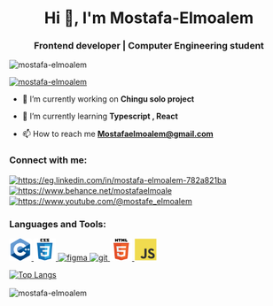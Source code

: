 <h1 align="center">Hi 👋, I'm Mostafa-Elmoalem</h1>
<h3 align="center">Frontend developer | Computer Engineering student</h3>

<p align="left"> <img src="https://komarev.com/ghpvc/?username=mostafa-elmoalem&label=Profile%20views&color=0e75b6&style=flat" alt="mostafa-elmoalem" /> </p>

<p align="left"> <a href="https://github.com/ryo-ma/github-profile-trophy"><img src="https://github-profile-trophy.vercel.app/?username=mostafa-elmoalem" alt="mostafa-elmoalem" /></a> </p>

- 🔭 I’m currently working on **Chingu solo project**

- 🌱 I’m currently learning **Typescript , React**

- 📫 How to reach me **Mostafaelmoalem@gmail.com**

<h3 align="left">Connect with me:</h3>
<p align="left">
<a href="https://linkedin.com/in/https://eg.linkedin.com/in/mostafa-elmoalem-782a821ba" target="blank"><img align="center" src="https://raw.githubusercontent.com/rahuldkjain/github-profile-readme-generator/master/src/images/icons/Social/linked-in-alt.svg" alt="https://eg.linkedin.com/in/mostafa-elmoalem-782a821ba" height="30" width="40" /></a>
<a href="https://www.behance.net/https://www.behance.net/mostafaelmoale" target="blank"><img align="center" src="https://raw.githubusercontent.com/rahuldkjain/github-profile-readme-generator/master/src/images/icons/Social/behance.svg" alt="https://www.behance.net/mostafaelmoale" height="30" width="40" /></a>
<a href="https://www.youtube.com/c/https://www.youtube.com/@mostafe_elmoalem" target="blank"><img align="center" src="https://raw.githubusercontent.com/rahuldkjain/github-profile-readme-generator/master/src/images/icons/Social/youtube.svg" alt="https://www.youtube.com/@mostafe_elmoalem" height="30" width="40" /></a>
</p>

<h3 align="left">Languages and Tools:</h3>
<p align="left"> <a href="https://www.w3schools.com/cpp/" target="_blank" rel="noreferrer"> <img src="https://raw.githubusercontent.com/devicons/devicon/master/icons/cplusplus/cplusplus-original.svg" alt="cplusplus" width="40" height="40"/> </a> <a href="https://www.w3schools.com/css/" target="_blank" rel="noreferrer"> <img src="https://raw.githubusercontent.com/devicons/devicon/master/icons/css3/css3-original-wordmark.svg" alt="css3" width="40" height="40"/> </a> <a href="https://www.figma.com/" target="_blank" rel="noreferrer"> <img src="https://www.vectorlogo.zone/logos/figma/figma-icon.svg" alt="figma" width="40" height="40"/> </a> <a href="https://git-scm.com/" target="_blank" rel="noreferrer"> <img src="https://www.vectorlogo.zone/logos/git-scm/git-scm-icon.svg" alt="git" width="40" height="40"/> </a> <a href="https://www.w3.org/html/" target="_blank" rel="noreferrer"> <img src="https://raw.githubusercontent.com/devicons/devicon/master/icons/html5/html5-original-wordmark.svg" alt="html5" width="40" height="40"/> </a> <a href="https://developer.mozilla.org/en-US/docs/Web/JavaScript" target="_blank" rel="noreferrer"> <img src="https://raw.githubusercontent.com/devicons/devicon/master/icons/javascript/javascript-original.svg" alt="javascript" width="40" height="40"/> </a> </p>

[![Top Langs](https://github-readme-stats.vercel.app/api/top-langs/?username=anuraghazra&layout=pie)](https://github.com/anuraghazra/github-readme-stats)

<p><img align="center" src="https://github-readme-streak-stats.herokuapp.com/?user=mostafa-elmoalem&" alt="mostafa-elmoalem" /></p>
